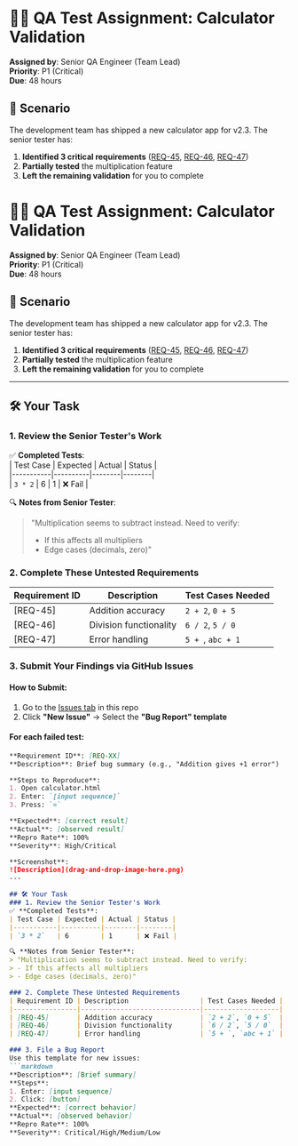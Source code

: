# 🕵️‍♂️ QA Test Assignment: Calculator Validation  
**Assigned by**: Senior QA Engineer (Team Lead)  
**Priority**: P1 (Critical)  
**Due**: 48 hours  

## 📜 Scenario  
The development team has shipped a new calculator app for v2.3. The senior tester has:  
1. **Identified 3 critical requirements** ([REQ-45](), [REQ-46](), [REQ-47]())  
2. **Partially tested** the multiplication feature  
3. **Left the remaining validation** for you to complete  
# 🕵️‍♂️ QA Test Assignment: Calculator Validation  
**Assigned by**: Senior QA Engineer (Team Lead)  
**Priority**: P1 (Critical)  
**Due**: 48 hours  

## 📜 Scenario  
The development team has shipped a new calculator app for v2.3. The senior tester has:  
1. **Identified 3 critical requirements** ([REQ-45](#), [REQ-46](#), [REQ-47](#))  
2. **Partially tested** the multiplication feature  
3. **Left the remaining validation** for you to complete  

---

## 🛠 Your Task  

### 1. Review the Senior Tester's Work  
✅ **Completed Tests**:  
| Test Case | Expected | Actual | Status |  
|-----------|----------|--------|--------|  
| `3 * 2`   | 6        | 1      | ❌ Fail |  

🔍 **Notes from Senior Tester**:  
> "Multiplication seems to subtract instead. Need to verify:  
> - If this affects all multipliers  
> - Edge cases (decimals, zero)"  

### 2. Complete These Untested Requirements  
| Requirement ID | Description                  | Test Cases Needed |  
|----------------|------------------------------|-------------------|  
| [REQ-45]       | Addition accuracy            | `2 + 2`, `0 + 5`  |  
| [REQ-46]       | Division functionality       | `6 / 2`, `5 / 0`  |  
| [REQ-47]       | Error handling               | `5 + `, `abc + 1` |  

### 3. Submit Your Findings via GitHub Issues  

#### How to Submit:  
1. Go to the [Issues tab](https://github.com/[your-repo]/issues) in this repo  
2. Click **"New Issue"** → Select the **"Bug Report" template**  

#### For each failed test:  
```markdown
**Requirement ID**: [REQ-XX]  
**Description**: Brief bug summary (e.g., "Addition gives +1 error")  

**Steps to Reproduce**:  
1. Open calculator.html  
2. Enter: `[input sequence]`  
3. Press: `=`  

**Expected**: [correct result]  
**Actual**: [observed result]  
**Repro Rate**: 100%  
**Severity**: High/Critical  

**Screenshot**:  
![Description](drag-and-drop-image-here.png)
---

## 🛠 Your Task  
### 1. Review the Senior Tester's Work  
✅ **Completed Tests**:  
| Test Case | Expected | Actual | Status |  
|-----------|----------|--------|--------|  
| `3 * 2`   | 6        | 1      | ❌ Fail |  

🔍 **Notes from Senior Tester**:  
> "Multiplication seems to subtract instead. Need to verify:  
> - If this affects all multipliers  
> - Edge cases (decimals, zero)"  

### 2. Complete These Untested Requirements  
| Requirement ID | Description                  | Test Cases Needed |  
|----------------|------------------------------|-------------------|  
| [REQ-45]       | Addition accuracy            | `2 + 2`, `0 + 5`  |  
| [REQ-46]       | Division functionality       | `6 / 2`, `5 / 0`  |  
| [REQ-47]       | Error handling               | `5 + `, `abc + 1` |  

### 3. File a Bug Report  
Use this template for new issues:  
```markdown
**Description**: [Brief summary]  
**Steps**:  
1. Enter: [input sequence]  
2. Click: [button]  
**Expected**: [correct behavior]  
**Actual**: [observed behavior]  
**Repro Rate**: 100%  
**Severity**: Critical/High/Medium/Low  

